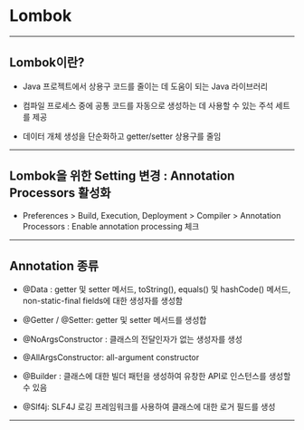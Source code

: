 # Lombok

---

## Lombok이란?

- Java 프로젝트에서 상용구 코드를 줄이는 데 도움이 되는 Java 라이브러리

- 컴파일 프로세스 중에 공통 코드를 자동으로 생성하는 데 사용할 수 있는 주석 세트를 제공

- 데이터 개체 생성을 단순화하고 getter/setter 상용구를 줄임

---

## Lombok을 위한 Setting 변경 : Annotation Processors 활성화

- Preferences > Build, Execution, Deployment > Compiler > Annotation Processors : Enable annotation processing 체크

---

## Annotation 종류

- @Data : getter 및 setter 메서드, toString(), equals() 및 hashCode() 메서드, non-static-final fields에 대한 생성자를 생성함

- @Getter / @Setter: getter 및 setter 메서드를 생성합

- @NoArgsConstructor : 클래스의 전달인자가 없는 생성자를 생성

- @AllArgsConstructor: all-argument constructor

- @Builder : 클래스에 대한 빌더 패턴을 생성하여 유창한 API로 인스턴스를 생성할 수 있음

- @Slf4j: SLF4J 로깅 프레임워크를 사용하여 클래스에 대한 로거 필드를 생성

---
